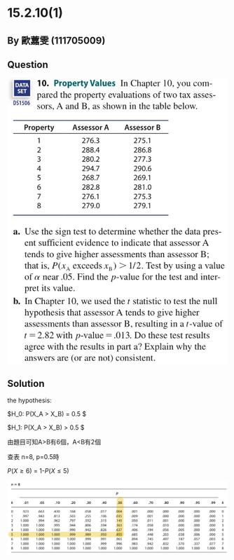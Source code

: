 # 15.2.10(1)
## By 歐䕒雯 (111705009)

## Question
![image](https://github.com/HWTeng-Course/202402-Statistics/blob/main/Images/15.2.10.jpg)


## Solution

the hypothesis:

$H_0: P(X_A > X_B) = 0.5 $

$H_1: P(X_A > X_B) > 0.5 $

由題目可知A>B有6個，A<B有2個



查表 n=8, p=0.5時 

$P(X \geq 6)$ = 1-$P(X \leq 5)$

![image](https://github.com/HWTeng-Course/202402-Statistics/blob/main/Images/0520.jpg)
